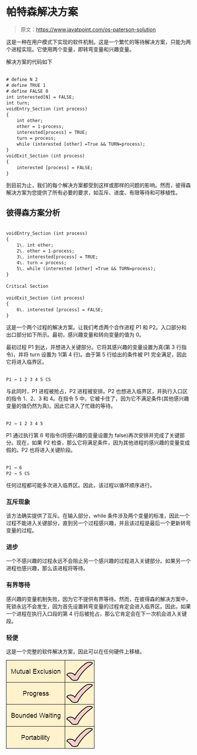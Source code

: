 # 帕特森解决方案

> 原文：<https://www.javatpoint.com/os-paterson-solution>

这是一种在用户模式下实现的软件机制。这是一个繁忙的等待解决方案，只能为两个进程实现。它使用两个变量，即转弯变量和兴趣变量。

解决方案的代码如下

```

# define N 2 
# define TRUE 1
# define FALSE 0 
int interested[N] = FALSE;
int turn; 
voidEntry_Section (int process) 
{
	int other; 
	other = 1-process;
	interested[process] = TRUE;
	turn = process; 
	while (interested [other] =True && TURN=process);
}
voidExit_Section (int process)
{
	interested [process] = FALSE;
}

```

到目前为止，我们的每个解决方案都受到这样或那样的问题的影响。然而，彼得森解决方案为您提供了所有必要的要求，如互斥、进度、有限等待和可移植性。

## 彼得森方案分析

```

voidEntry_Section (int process) 
{
	1\. int other; 
	2\. other = 1-process;
	3\. interested[process] = TRUE;
	4\. turn = process; 
	5\. while (interested [other] =True && TURN=process);
}

Critical Section 

voidExit_Section (int process)
{
	6\. interested [process] = FALSE;
}

```

这是一个两个过程的解决方案。让我们考虑两个合作进程 P1 和 P2。入口部分和出口部分如下所示。最初，感兴趣变量和转向变量的值为 0。

最初过程 P1 到达，并想进入关键部分。它将其感兴趣的变量设置为真(第 3 行指令)，并将 turn 设置为 1(第 4 行)。由于第 5 行给出的条件被 P1 完全满足，因此它将进入临界区。

```

P1 → 1 2 3 4 5 CS 

```

与此同时，P1 进程被抢占，P2 进程被安排。P2 也想进入临界区，并执行入口区的指令 1、2、3 和 4。在指令 5 中，它被卡住了，因为它不满足条件(其他感兴趣变量的值仍然为真)。因此它进入了忙碌的等待。

```

P2 → 1 2 3 4 5 

```

P1 通过执行第 6 号指令(将感兴趣的变量设置为 false)再次安排并完成了关键部分。现在，如果 P2 检查，那么它将满足条件，因为其他进程的感兴趣的变量变成假的。P2 也将进入关键阶段。

```

P1 → 6 
P2 → 5 CS

```

任何过程都可能多次进入临界区。因此，该过程以循环顺序进行。

### 互斥现象

该方法确实提供了互斥。在输入部分，while 条件涉及两个变量的标准，因此一个过程不能进入关键部分，直到另一个过程感兴趣，并且该过程是最后一个更新转弯变量的过程。

### 进步

一个不感兴趣的过程永远不会阻止另一个感兴趣的过程进入关键部分。如果另一个进程也感兴趣，那么该进程将等待。

### 有界等待

感兴趣的变量机制失败，因为它不提供有界等待。然而，在彼得森的解决方案中，死锁永远不会发生，因为首先设置转弯变量的过程肯定会进入临界区。因此，如果一个进程在执行入口段的第 4 行后被抢占，那么它肯定会在下一次机会进入关键段。

### 轻便

这是一个完整的软件解决方案，因此可以在任何硬件上移植。

![os Paterson Solution](img/305b0674d27362e3f6d6f676231d3122.png)